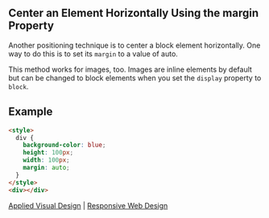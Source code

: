 ## Center an Element Horizontally Using the margin Property

Another positioning technique is to center a block element horizontally. One way to do this is to set its `margin` to a value of auto.

This method works for images, too. Images are inline elements by default but can be changed to block elements when you set the `display` property to `block`.

## Example

```html
<style>
  div {
    background-color: blue;
    height: 100px;
    width: 100px;
    margin: auto;
  }
</style>
<div></div>
```

[Applied Visual Design](../applied-visual-design.md) | [Responsive Web Design](../../responsive-web-design.md)